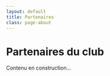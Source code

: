 ```yaml
---
layout: default
title: Partenaires
class: page-about
---
```

# Partenaires du club
Contenu en construction…
